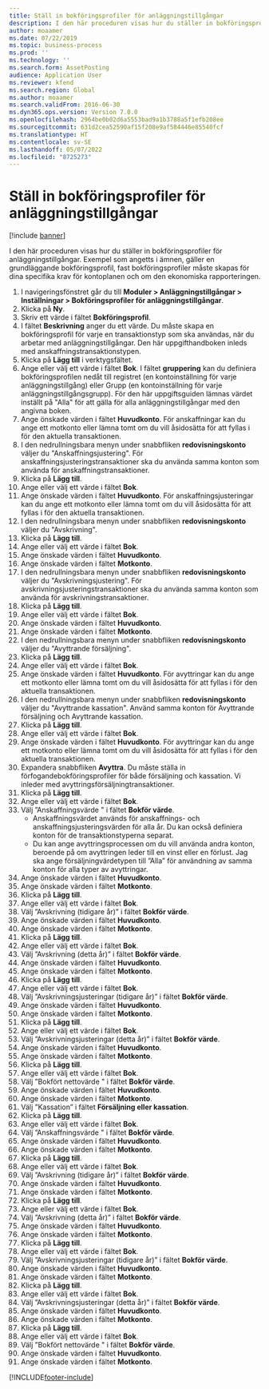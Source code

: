 ```yaml
---
title: Ställ in bokföringsprofiler för anläggningstillgångar
description: I den här proceduren visas hur du ställer in bokföringsprofiler för anläggningstillgångar.
author: moaamer
ms.date: 07/22/2019
ms.topic: business-process
ms.prod: ''
ms.technology: ''
ms.search.form: AssetPosting
audience: Application User
ms.reviewer: kfend
ms.search.region: Global
ms.author: moaamer
ms.search.validFrom: 2016-06-30
ms.dyn365.ops.version: Version 7.0.0
ms.openlocfilehash: 2964be0b02d6a5553bad9a1b3788a5f1efb208ee
ms.sourcegitcommit: 631d2cea52590af15f208e9af584446e85540fcf
ms.translationtype: HT
ms.contentlocale: sv-SE
ms.lasthandoff: 05/07/2022
ms.locfileid: "8725273"
---
```

# <a name="set-up-fixed-asset-posting-profiles"></a>Ställ in bokföringsprofiler för anläggningstillgångar

[!include [banner](../../includes/banner.md)]

I den här proceduren visas hur du ställer in bokföringsprofiler för anläggningstillgångar. Exempel som angetts i ämnen, gäller en grundläggande bokföringsprofil, fast bokföringsprofiler måste skapas för dina specifika krav för kontoplanen och om den ekonomiska rapporteringen.

1. I navigeringsfönstret går du till **Moduler > Anläggningstillgångar > Inställningar > Bokföringsprofiler för anläggningstillgångar**.
2. Klicka på **Ny**.
3. Skriv ett värde i fältet **Bokföringsprofil**.
4. I fältet **Beskrivning** anger du ett värde. Du måste skapa en bokföringsprofil för varje en transaktionstyp som ska användas, när du arbetar med anläggningstillgångar. Den här uppgifthandboken inleds med anskaffningstransaktionstypen.  
5. Klicka på **Lägg till** i verktygsfältet.
6. Ange eller välj ett värde i fältet **Bok**. I fältet **gruppering** kan du definiera bokföringsprofilen nedåt till registret (en kontoinställning för varje anläggningstillgång) eller Grupp (en kontoinställning för varje anläggningstillgångsgrupp). För den här uppgiftsguiden lämnas värdet inställt på "Alla" för att gälla för alla anläggningstillgångar med den angivna boken.  
7. Ange önskade värden i fältet **Huvudkonto**. För anskaffningar kan du ange ett motkonto eller lämna tomt om du vill åsidosätta för att fyllas i för den aktuella transaktionen.    
8. I den nedrullningsbara menyn under snabbfliken **redovisningskonto** väljer du "Anskaffningsjustering". För anskaffningsjusteringstransaktioner ska du använda samma konton som använda för anskaffningstransaktioner.  
9. Klicka på **Lägg till**.
10. Ange eller välj ett värde i fältet **Bok**.
11. Ange önskade värden i fältet **Huvudkonto**. För anskaffningsjusteringar kan du ange ett motkonto eller lämna tomt om du vill åsidosätta för att fyllas i för den aktuella transaktionen.    
12. I den nedrullningsbara menyn under snabbfliken **redovisningskonto** väljer du "Avskrivning".
13. Klicka på **Lägg till**.
14. Ange eller välj ett värde i fältet **Bok**.
15. Ange önskade värden i fältet **Huvudkonto**.
16. Ange önskade värden i fältet **Motkonto**.
17. I den nedrullningsbara menyn under snabbfliken **redovisningskonto** väljer du "Avskrivningsjustering". För avskrivningsjusteringstransaktioner ska du använda samma konton som använda för avskrivningstransaktioner.  
18. Klicka på **Lägg till**.
19. Ange eller välj ett värde i fältet **Bok**.
20. Ange önskade värden i fältet **Huvudkonto**.
21. Ange önskade värden i fältet **Motkonto**.
22. I den nedrullningsbara menyn under snabbfliken **redovisningskonto** väljer du "Avyttrande försäljning".
23. Klicka på **Lägg till**.
24. Ange eller välj ett värde i fältet **Bok**.
25. Ange önskade värden i fältet **Huvudkonto**. För avyttringar kan du ange ett motkonto eller lämna tomt om du vill åsidosätta för att fyllas i för den aktuella transaktionen.  
26. I den nedrullningsbara menyn under snabbfliken **redovisningskonto** väljer du "Avyttrande kassation". Använd samma konton för Avyttrande försäljning och Avyttrande kassation.  
27. Klicka på **Lägg till**.
28. Ange eller välj ett värde i fältet **Bok**.
29. Ange önskade värden i fältet **Huvudkonto**. För avyttringar kan du ange ett motkonto eller lämna tomt om du vill åsidosätta för att fyllas i för den aktuella transaktionen.  
30. Expandera snabbfliken **Avyttra**. Du måste ställa in förfogandebokföringsprofiler för både försäljning och kassation.  Vi inleder med avyttringsförsäljningtransaktioner.  
31. Klicka på **Lägg till**.
32. Ange eller välj ett värde i fältet **Bok**.
33. Välj ”Anskaffningsvärde " i fältet **Bokför värde**.
    * Anskaffningsvärdet används för anskaffnings- och anskaffningsjusteringsvärden för alla år. Du kan också definiera konton för de transaktionstyperna separat.  
    * Du kan ange avyttringsprocessen om du vill använda andra konton, beroende på om avyttringen leder till en vinst eller en förlust. Jag ska ange försäljningvärdetypen till ”Alla” för användning av samma konton för alla typer av avyttringar.  
34. Ange önskade värden i fältet **Huvudkonto**.
35. Ange önskade värden i fältet **Motkonto**.
36. Klicka på **Lägg till**.
37. Ange eller välj ett värde i fältet **Bok**.
38. Välj ”Avskrivning (tidigare år)” i fältet **Bokför värde**.  
38. Ange önskade värden i fältet **Huvudkonto**.
39. Ange önskade värden i fältet **Motkonto**.
40. Klicka på **Lägg till**.
41. Ange eller välj ett värde i fältet **Bok**.
42. Välj ”Avskrivning (detta år)” i fältet **Bokför värde**.
43. Ange önskade värden i fältet **Huvudkonto**.
44. Ange önskade värden i fältet **Motkonto**.
45. Klicka på **Lägg till**.
46. Ange eller välj ett värde i fältet **Bok**.
47. Välj ”Avskrivningsjusteringar (tidigare år)” i fältet **Bokför värde**.
48. Ange önskade värden i fältet **Huvudkonto**.
49. Ange önskade värden i fältet **Motkonto**.
50. Klicka på **Lägg till**.
51. Ange eller välj ett värde i fältet **Bok**.
52. Välj ”Avskrivningsjusteringar (detta år)” i fältet **Bokför värde**.
53. Ange önskade värden i fältet **Huvudkonto**.
54. Ange önskade värden i fältet **Motkonto**.
55. Klicka på **Lägg till**.
56. Ange eller välj ett värde i fältet **Bok**.
57. Välj ”Bokfört nettovärde " i fältet **Bokför värde**.
58. Ange önskade värden i fältet **Huvudkonto**.
59. Ange önskade värden i fältet **Motkonto**.
60. Välj ”Kassation” i fältet **Försäljning eller kassation**.
61. Klicka på **Lägg till**.
62. Ange eller välj ett värde i fältet **Bok**.
63. Välj ”Anskaffningsvärde " i fältet **Bokför värde**.
64. Ange önskade värden i fältet **Huvudkonto**.
65. Ange önskade värden i fältet **Motkonto**.
66. Klicka på **Lägg till**.
67. Ange eller välj ett värde i fältet **Bok**.
67. Välj ”Avskrivning (tidigare år)” i fältet **Bokför värde**.  
68. Ange önskade värden i fältet **Huvudkonto**.
69. Ange önskade värden i fältet **Motkonto**.
70. Klicka på **Lägg till**.
71. Ange eller välj ett värde i fältet **Bok**.
72. Välj ”Avskrivning (detta år)” i fältet **Bokför värde**.
73. Ange önskade värden i fältet **Huvudkonto**.
74. Ange önskade värden i fältet **Motkonto**.
75. Klicka på **Lägg till**.
76. Ange eller välj ett värde i fältet **Bok**.
77. Välj ”Avskrivningsjusteringar (tidigare år)” i fältet **Bokför värde**.
78. Ange önskade värden i fältet **Huvudkonto**.
79. Ange önskade värden i fältet **Motkonto**.
80. Klicka på **Lägg till**.
81. Ange eller välj ett värde i fältet **Bok**.
82. Välj ”Avskrivningsjusteringar (detta år)” i fältet **Bokför värde**.
83. Ange önskade värden i fältet **Huvudkonto**.
84. Ange önskade värden i fältet **Motkonto**.
85. Klicka på **Lägg till**.
86. Ange eller välj ett värde i fältet **Bok**.
87. Välj ”Bokfört nettovärde " i fältet **Bokför värde**.
88. Ange önskade värden i fältet **Huvudkonto**.
89. Ange önskade värden i fältet **Motkonto**.



[!INCLUDE[footer-include](../../../includes/footer-banner.md)]
